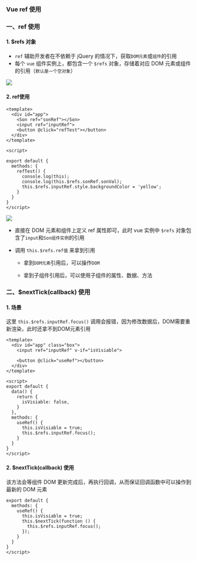### Vue ref 使用

### 一、ref 使用
#### 1. $refs 对象
* `ref` 辅助开发者在不依赖于 jQuery 的情况下，获取`DOM元素`或`组件`的引用
* 每个 `vue` 组件实例上，都包含一个 `$refs` 对象，存储着对应 DOM 元素或组件的引用（`默认是一个空对象`）

![](https://fgq233.github.io/imgs/vue/vue2.png)


#### 2. ref使用
```
<template>
  <div id="app">
    <Son ref="sonRef"></Son>
    <input ref="inputRef">
    <button @click="refTest"></button>
  </div>
</template>

<script>

export default {
  methods: {
    refTest() {
      console.log(this);
      console.log(this.$refs.sonRef.sonVal);
      this.$refs.inputRef.style.backgroundColor = 'yellow';
    }
  }
}
</script>
```

![](https://fgq233.github.io/imgs/vue/vue3.png)

* 直接在 DOM 元素和组件上定义 ref 属性即可，此时 vue 实例中 `$refs` 对象包含了`input`和`Son组件实例`的引用

* 调用 `this.$refs.ref值` 来拿到引用

  * 拿到`DOM元素`引用后，可以操作`DOM`
  
  * 拿到子组件引用后，可以使用子组件的属性、数据、方法

  
  
### 二、$nextTick(callback) 使用
#### 1. 场景
这里 `this.$refs.inputRef.focus()` 调用会报错，因为修改数据后，DOM需要重新渲染，此时还拿不到DOM元素引用

```
<template>
  <div id="app" class="box">
    <input ref="inputRef" v-if="isVisiable">

    <button @click="useRef"></button>
  </div>
</template>

<script>
export default {
  data() {
    return {
      isVisiable: false,
    }
  },
  methods: {
    useRef() {
      this.isVisiable = true;
      this.$refs.inputRef.focus();
    }
  }
}
</script>
```

#### 2. $nextTick(callback) 使用
该方法会等组件 DOM 更新完成后，再执行回调，从而保证回调函数中可以操作到最新的 DOM 元素

```
export default {
  methods: {
    useRef() {
      this.isVisiable = true;
      this.$nextTick(function () {
        this.$refs.inputRef.focus();
      });
    }
  }
}
</script>
```
 